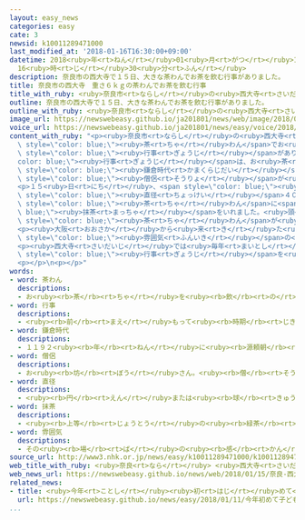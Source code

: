 ```yaml
---
layout: easy_news
categories: easy
cate: 3
newsid: k10011289471000
last_modified_at: '2018-01-16T16:30:00+09:00'
datetime: 2018<ruby>年<rt>ねん</rt></ruby>01<ruby>月<rt>がつ</rt></ruby>16<ruby>日<rt>にち</rt></ruby>
  16<ruby>時<rt>じ</rt></ruby>30<ruby>分<rt>ふん</rt></ruby>
description: 奈良市の西大寺で１５日、大きな茶わんでお茶を飲む行事がありました。
title: 奈良市の西大寺　重さ６ｋｇの茶わんでお茶を飲む行事
title_with_ruby: <ruby>奈良市<rt>ならし</rt></ruby>の<ruby>西大寺<rt>さいだいじ</rt></ruby>　<ruby>重<rt>おも</rt></ruby>さ６ｋｇの<ruby>茶<rt>ちゃ</rt></ruby>わんでお<ruby>茶<rt>ちゃ</rt></ruby>を<ruby>飲<rt>の</rt></ruby>む<ruby>行事<rt>ぎょうじ</rt></ruby>
outline: 奈良市の西大寺で１５日、大きな茶わんでお茶を飲む行事がありました。
outline_with_ruby: <ruby>奈良市<rt>ならし</rt></ruby>の<ruby>西大寺<rt>さいだいじ</rt></ruby>で１５<ruby>日<rt>にち</rt></ruby>、<ruby>大<rt>おお</rt></ruby>きな<ruby>茶<rt>ちゃ</rt></ruby>わんでお<ruby>茶<rt>ちゃ</rt></ruby>を<ruby>飲<rt>の</rt></ruby>む<ruby>行事<rt>ぎょうじ</rt></ruby>がありました。
image_url: https://newswebeasy.github.io/ja201801/news/web/image/2018/01/15/K10011289471_1801151253_1801151256_01_02.jpg
voice_url: https://newswebeasy.github.io/ja201801/news/easy/voice/2018/01/16/k10011289471000.mp3
content_with_ruby: "<p><ruby>奈良市<rt>ならし</rt></ruby>の<ruby>西大寺<rt>さいだいじ</rt></ruby>で１５<ruby>日<rt>にち</rt></ruby>、<ruby>大<rt>おお</rt></ruby>きな<span\
  \ style=\"color: blue;\"><ruby>茶<rt>ちゃ</rt></ruby>わん</span>でお<ruby>茶<rt>ちゃ</rt></ruby>を<ruby>飲<rt>の</rt></ruby>む<span\
  \ style=\"color: blue;\"><ruby>行事<rt>ぎょうじ</rt></ruby></span>がありました。この<span style=\"\
  color: blue;\"><ruby>行事<rt>ぎょうじ</rt></ruby></span>は、お<ruby>茶<rt>ちゃ</rt></ruby>があまりなかった<span\
  \ style=\"color: blue;\"><ruby>鎌倉時代<rt>かまくらじだい</rt></ruby></span>に、たくさんの<ruby>人<rt>ひと</rt></ruby>にお<ruby>茶<rt>ちゃ</rt></ruby>を<ruby>飲<rt>の</rt></ruby>んでもらうために<span\
  \ style=\"color: blue;\"><ruby>僧侶<rt>そうりょ</rt></ruby></span>が<ruby>始<rt>はじ</rt></ruby>めたと<ruby>言<rt>い</rt></ruby>われています。</p>\n\
  <p>１５<ruby>日<rt>にち</rt></ruby>、<span style=\"color: blue;\"><ruby>僧侶<rt>そうりょ</rt></ruby></span>が<span\
  \ style=\"color: blue;\"><ruby>直径<rt>ちょっけい</rt></ruby></span>４０ｃｍ、<ruby>重<rt>おも</rt></ruby>さ６ｋｇぐらいの<span\
  \ style=\"color: blue;\"><ruby>茶<rt>ちゃ</rt></ruby>わん</span>に<span style=\"color:\
  \ blue;\"><ruby>抹茶<rt>まっちゃ</rt></ruby></span>をいれました。<ruby>頭<rt>あたま</rt></ruby>が<ruby>入<rt>はい</rt></ruby>るぐらい<span\
  \ style=\"color: blue;\"><ruby>茶<rt>ちゃ</rt></ruby>わん</span>が<ruby>大<rt>おお</rt></ruby>きいため、<ruby>隣<rt>となり</rt></ruby>の<ruby>人<rt>ひと</rt></ruby>に<ruby>手伝<rt>てつだ</rt></ruby>ってもらいながら<ruby>飲<rt>の</rt></ruby>む<ruby>人<rt>ひと</rt></ruby>もいました。</p>\n\
  <p><ruby>大阪<rt>おおさか</rt></ruby>から<ruby>来<rt>き</rt></ruby>た<ruby>中学生<rt>ちゅうがくせい</rt></ruby>の<ruby>女<rt>おんな</rt></ruby>の<ruby>子<rt>こ</rt></ruby>は「いつもと<ruby>違<rt>ちが</rt></ruby>う<span\
  \ style=\"color: blue;\"><ruby>雰囲気<rt>ふんいき</rt></ruby></span>の<ruby>中<rt>なか</rt></ruby>で、お<ruby>茶<rt>ちゃ</rt></ruby>を<ruby>楽<rt>たの</rt></ruby>しむことができました」と<ruby>話<rt>はな</rt></ruby>していました。</p>\n\
  <p><ruby>西大寺<rt>さいだいじ</rt></ruby>では<ruby>毎年<rt>まいとし</rt></ruby>、１<ruby>月<rt>がつ</rt></ruby>と<ruby>春<rt>はる</rt></ruby>と<ruby>秋<rt>あき</rt></ruby>にこの<span\
  \ style=\"color: blue;\"><ruby>行事<rt>ぎょうじ</rt></ruby></span>を<ruby>行<rt>おこな</rt></ruby>っています。</p>\n\
  <p></p>\n<p></p>"
words:
- word: 茶わん
  descriptions:
  - お<ruby><rb>茶</rb><rt>ちゃ</rt></ruby>を<ruby><rb>飲</rb><rt>の</rt></ruby>んだり、ご<ruby><rb>飯</rb><rt>はん</rt></ruby>を<ruby><rb>食</rb><rt>た</rt></ruby>べたりするときに<ruby><rb>使</rb><rt>つか</rt></ruby>う<ruby><rb>器</rb><rt>うつわ</rt></ruby>。
- word: 行事
  descriptions:
  - <ruby><rb>前</rb><rt>まえ</rt></ruby>もって<ruby><rb>時期</rb><rt>じき</rt></ruby>を<ruby><rb>決</rb><rt>き</rt></ruby>めて<ruby><rb>行</rb><rt>おこな</rt></ruby>われる、もよおし。
- word: 鎌倉時代
  descriptions:
  - １１９２<ruby><rb>年</rb><rt>ねん</rt></ruby>に<ruby><rb>源頼朝</rb><rt>みなもとのよりとも</rt></ruby>が<ruby><rb>鎌倉</rb><rt>かまくら</rt></ruby>に<ruby><rb>幕府</rb><rt>ばくふ</rt></ruby>を<ruby><rb>開</rb><rt>ひら</rt></ruby>いてから、１３３３<ruby><rb>年</rb><rt>ねん</rt></ruby>に<ruby><rb>北条氏</rb><rt>ほうじょうし</rt></ruby>がほろびるまでの１４１<ruby><rb>年間</rb><rt>ねんかん</rt></ruby>。<ruby><rb>初</rb><rt>はじ</rt></ruby>めて<ruby><rb>武士</rb><rt>ぶし</rt></ruby>が<ruby><rb>政治</rb><rt>せいじ</rt></ruby>を<ruby><rb>行</rb><rt>おこな</rt></ruby>った。
- word: 僧侶
  descriptions:
  - お<ruby><rb>坊</rb><rt>ぼう</rt></ruby>さん。<ruby><rb>僧</rb><rt>そう</rt></ruby>。
- word: 直径
  descriptions:
  - <ruby><rb>円</rb><rt>えん</rt></ruby>または<ruby><rb>球</rb><rt>きゅう</rt></ruby>の<ruby><rb>中心</rb><rt>ちゅうしん</rt></ruby>を<ruby><rb>通</rb><rt>とお</rt></ruby>って、<ruby><rb>円周</rb><rt>えんしゅう</rt></ruby>や<ruby><rb>球面上</rb><rt>きゅうめんじょう</rt></ruby>の<ruby><rb>二点</rb><rt>にてん</rt></ruby>を<ruby><rb>結</rb><rt>むす</rt></ruby>ぶ<ruby><rb>直線</rb><rt>ちょくせん</rt></ruby>。さしわたし。
- word: 抹茶
  descriptions:
  - <ruby><rb>上等</rb><rt>じょうとう</rt></ruby>の<ruby><rb>緑茶</rb><rt>りょくちゃ</rt></ruby>を<ruby><rb>粉</rb><rt>こな</rt></ruby>にしたもの。<ruby><rb>湯</rb><rt>ゆ</rt></ruby>でとかして<ruby><rb>飲</rb><rt>の</rt></ruby>む。
- word: 雰囲気
  descriptions:
  - その<ruby><rb>場</rb><rt>ば</rt></ruby>の<ruby><rb>感</rb><rt>かん</rt></ruby>じや<ruby><rb>気分</rb><rt>きぶん</rt></ruby>。
source_url: http://www3.nhk.or.jp/news/easy/k10011289471000/k10011289471000.html
web_title_with_ruby: <ruby>奈良<rt>なら</rt></ruby> <ruby>西大寺<rt>さいだいじ</rt></ruby> <ruby>重<rt>おも</rt></ruby>さ６<ruby>キロ<rt>きろ</rt></ruby>の<ruby>茶<rt>ちゃ</rt></ruby>わんで<ruby>伝統<rt>でんとう</rt></ruby>の<ruby>大<rt>だい</rt></ruby><ruby>茶盛<rt>ちゃもり</rt></ruby><ruby>式<rt>しき</rt></ruby>
web_news_url: https://newswebeasy.github.io/news/web/2018/01/15/奈良-西大寺-重さ6キロの茶わんで伝統の大茶盛式
related_news:
- title: <ruby>今年<rt>ことし</rt></ruby><ruby>初<rt>はじ</rt></ruby>めて<ruby>子<rt>こ</rt></ruby>どもたちがお<ruby>母<rt>かあ</rt></ruby>さんにお<ruby>茶<rt>ちゃ</rt></ruby>をいれる<ruby>会<rt>かい</rt></ruby>
  url: https://newswebeasy.github.io/news/easy/2018/01/11/今年初めて子どもたちがお母さんにお茶をいれる会
...
```

